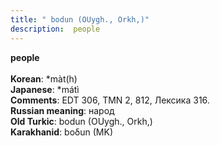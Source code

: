 ```yaml
---
title: " bodun (OUygh., Orkh,)"
description:  people
---
```

<p data-pagefind-weight="0.5">
<strong> people</strong><br><br>
<strong>Korean</strong>:  *màt(h)<br>
<strong>Japanese</strong>:  *mátì<br>
<strong>Comments</strong>:  EDT 306, TMN 2, 812, Лексика 316.<br>
<strong>Russian meaning</strong>:  народ<br>
<strong>Old Turkic</strong>:  bodun (OUygh., Orkh,)<br>
<strong>Karakhanid</strong>:  boδun (MK)<br>

</p>
